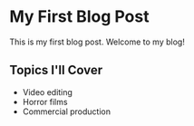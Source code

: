 # My First Blog Post

This is my first blog post. Welcome to my blog!

## Topics I'll Cover

- Video editing
- Horror films
- Commercial production 